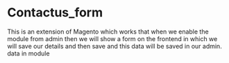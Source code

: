 # Contactus_form
This is an extension of Magento which works that when we enable the module from admin then we will show a form on the frontend in which we will save our details and then save and this data will be saved in our admin. data in module
